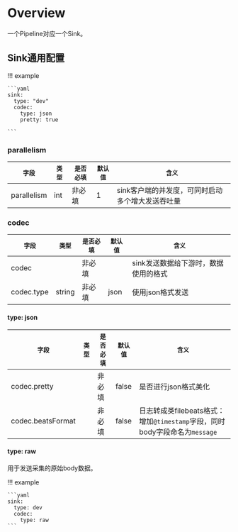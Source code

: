 # Overview

一个Pipeline对应一个Sink。

## Sink通用配置

!!! example

    ```yaml
    sink:
      type: "dev"
      codec:
        type: json
        pretty: true

    ```

### parallelism

|    `字段`   |    `类型`    |  `是否必填`  |  `默认值`  |  `含义`  |
| ---------- | ----------- | ----------- | --------- | -------- |
| parallelism | int  |    非必填    |   1  | sink客户端的并发度，可同时启动多个增大发送吞吐量 |

### codec

|    `字段`   |    `类型`    |  `是否必填`  |  `默认值`  |  `含义`  |
| ---------- | ----------- | ----------- | --------- | -------- |
| codec |   |    非必填    |    | sink发送数据给下游时，数据使用的格式 |
| codec.type | string  |    非必填    |   json | 使用json格式发送 |

#### type: json

|    `字段`   |    `类型`    |  `是否必填`  |  `默认值`  |  `含义`  |
| ---------- | ----------- | ----------- | --------- | -------- |
| codec.pretty |   |    非必填    |  false  | 是否进行json格式美化 |
| codec.beatsFormat |   |    非必填    |  false  | 日志转成类filebeats格式：增加`@timestamp`字段，同时body字段命名为`message` |

#### type: raw

用于发送采集的原始body数据。

!!! example

    ```yaml
    sink:
      type: dev
      codec:
        type: raw
    ```